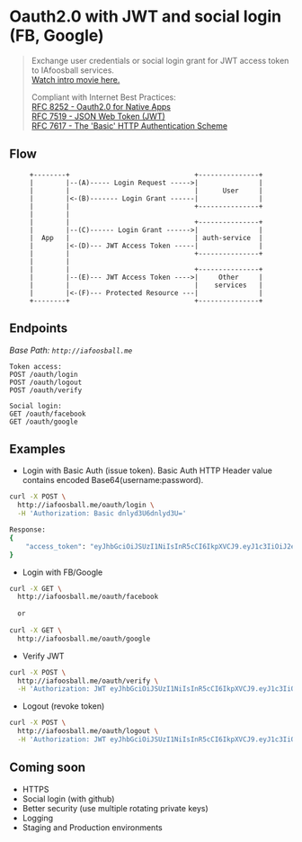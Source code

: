 # Oauth2.0 with JWT and social login (FB, Google)
> Exchange user credentials or social login grant for JWT access token to IAfoosball services.  
> [Watch intro movie here.](https://app.hyfy.io/v/abnaOzc4fVn/)
>  
> Compliant with Internet Best Practices:  
> [RFC 8252 - Oauth2.0 for Native Apps](https://tools.ietf.org/html/rfc8252)  
> [RFC 7519 -  JSON Web Token (JWT)](https://tools.ietf.org/html/rfc7519)  
> [RFC 7617 - The 'Basic' HTTP Authentication Scheme](https://tools.ietf.org/html/rfc7617)   
## Flow
``` text
     +--------+                               +---------------+
     |        |--(A)----- Login Request ----->|               |
     |        |                               |      User     |
     |        |<-(B)------- Login Grant ------|               |
     |        |                               +---------------+
     |        |
     |        |                               +---------------+
     |        |--(C)------ Login Grant ------>|               |
     |  App   |                               | auth-service  |
     |        |<-(D)--- JWT Access Token -----|               |
     |        |                               +---------------+
     |        |
     |        |                               +---------------+
     |        |--(E)--- JWT Access Token ---->|     Other     |
     |        |                               |    services   |
     |        |<-(F)--- Protected Resource ---|               |
     +--------+                               +---------------+
```
## Endpoints
*Base Path: `http://iafoosball.me`*
```
Token access:
POST /oauth/login
POST /oauth/logout
POST /oauth/verify

Social login:
GET /oauth/facebook
GET /oauth/google
```
## Examples
* Login with Basic Auth (issue token). Basic Auth HTTP Header value contains encoded Base64(username:password). 
```bash
curl -X POST \
  http://iafoosball.me/oauth/login \
  -H 'Authorization: Basic dnlyd3U6dnlyd3U='

Response:
{
    "access_token": "eyJhbGciOiJSUzI1NiIsInR5cCI6IkpXVCJ9.eyJ1c3IiOiJ2eXJ3dSIsImV4cCI6MTU0MTk2OTA4OCwianRpIjoiUlpHTEg2QTVPVyJ9.FWUhvRnszVHG3wcTq97i8RhezyZgmf3w3NYk50iYfmrnBoPSD0QMJxDl60gButJvENYdvp9dmAGti1F8S7rVHTFhGriPrEtrncBtpz1TGbvw0wNW1nmf6umC7F9DfcB71bDlXhH-sIRkHA5P0P9zPnsQCF1C9rAOXvQxsCp0FTk"
}
```
* Login with FB/Google
```bash
curl -X GET \
  http://iafoosball.me/oauth/facebook
  
  or
  
curl -X GET \
  http://iafoosball.me/oauth/google
```
* Verify JWT
```bash
curl -X POST \
  http://iafoosball.me/oauth/verify \
  -H 'Authorization: JWT eyJhbGciOiJSUzI1NiIsInR5cCI6IkpXVCJ9.eyJ1c3IiOiJ2eXJ3dSIsImV4cCI6MTU0MTk2OTA4OCwianRpIjoiUlpHTEg2QTVPVyJ9.FWUhvRnszVHG3wcTq97i8RhezyZgmf3w3NYk50iYfmrnBoPSD0QMJxDl60gButJvENYdvp9dmAGti1F8S7rVHTFhGriPrEtrncBtpz1TGbvw0wNW1nmf6umC7F9DfcB71bDlXhH-sIRkHA5P0P9zPnsQCF1C9rAOXvQxsCp0FTk'
```
* Logout (revoke token)
```bash
curl -X POST \
  http://iafoosball.me/oauth/logout \
  -H 'Authorization: JWT eyJhbGciOiJSUzI1NiIsInR5cCI6IkpXVCJ9.eyJ1c3IiOiJ2eXJ3dSIsImV4cCI6MTU0MTk2OTA4OCwianRpIjoiUlpHTEg2QTVPVyJ9.FWUhvRnszVHG3wcTq97i8RhezyZgmf3w3NYk50iYfmrnBoPSD0QMJxDl60gButJvENYdvp9dmAGti1F8S7rVHTFhGriPrEtrncBtpz1TGbvw0wNW1nmf6umC7F9DfcB71bDlXhH-sIRkHA5P0P9zPnsQCF1C9rAOXvQxsCp0FTk'
```

## Coming soon
* HTTPS
* Social login (with github)
* Better security (use multiple rotating private keys)
* Logging
* Staging and Production environments

